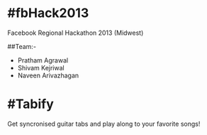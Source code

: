 #fbHack2013
==========

Facebook Regional Hackathon 2013  (Midwest)

##Team:-

* Pratham Agrawal
* Shivam Kejriwal
* Naveen Arivazhagan

#Tabify
==========
Get syncronised guitar tabs and play along to your favorite songs!


